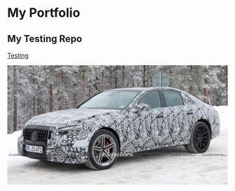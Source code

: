 # My Portfolio
## My Testing Repo

<a href="http://ndorbritz.github.io/Testing"> Testing</a>

![BR214](BR214.jpg)